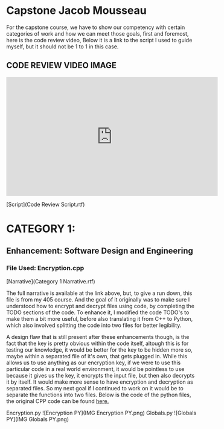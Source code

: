 # Capstone Jacob Mousseau

For the capstone course, we have to show our competency with certain categories of work and how we can meet those goals, first and foremost, here is the code review video, Below it is a link to the script I used to guide myself, but it should not be 1 to 1 in this case. 

<h2>CODE REVIEW VIDEO IMAGE</h2>

<iframe width="560" height="315" src="https://www.youtube.com/embed/7VPagv84TxQ" title="YouTube video player" frameborder="0" allow="accelerometer; autoplay; clipboard-write; encrypted-media; gyroscope; picture-in-picture" allowfullscreen></iframe>

[Script](Code Review Script.rtf)

<h1>CATEGORY 1:</h1>
<h2>Enhancement: Software Design and Engineering</h2>
<h3>File Used: Encryption.cpp</h3>
[Narrative](Category 1 Narrative.rtf)

The full narrative is available at the link above, but, to give a run down, this file is from my 405 course. And the goal of it originally was to make sure I understood how to encrypt and decrypt files using code, by completing the TODO sections of the code. To enhance it, I modified the code TODO's to make them a bit more useful, before also translating it from C++ to Python, which also involved splitting the code into two files for better legibility.

A design flaw that is still present after these enhancements though, is the fact that the key is pretty obvious within the code itself, altough this is for testing our knowledge, it would be better for the key to be hidden more so, maybe within a separated file of it's own, that gets plugged in. While this allows us to use anything as our encryption key, if we were to use this particular code in a real world environment, it would be pointless to use because it gives us the key, it encrypts the input file, but then also decrypts it by itself. It would make more sense to have encryption and decryption as separated files. So my next goal if I continued to work on it would be to separate the functions into two files. Below is the code of the python files, the original CPP code can be found [here.](Encryption.cpp)

Encryption.py
![Encryption PY](IMG Encryption PY.png)
Globals.py
![Globals PY](IMG Globals PY.png)

